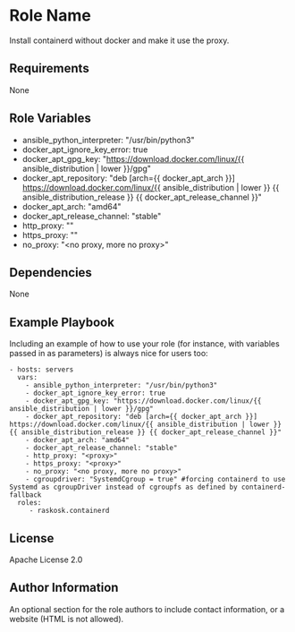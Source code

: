 Role Name
=========

Install containerd without docker and make it use the proxy.

Requirements
------------

None

Role Variables
--------------

  - ansible_python_interpreter: "/usr/bin/python3"
  - docker_apt_ignore_key_error: true
  - docker_apt_gpg_key: "https://download.docker.com/linux/{{ ansible_distribution | lower }}/gpg"
  - docker_apt_repository: "deb [arch={{ docker_apt_arch }}] https://download.docker.com/linux/{{ ansible_distribution | lower }} {{ ansible_distribution_release }} {{ docker_apt_release_channel }}"
  - docker_apt_arch: "amd64"
  - docker_apt_release_channel: "stable"
  - http_proxy: "<proxy>"
  - https_proxy: "<proxy>"
  - no_proxy: "<no proxy, more no proxy>"

Dependencies
------------

None

Example Playbook
----------------

Including an example of how to use your role (for instance, with variables passed in as parameters) is always nice for users too:

    - hosts: servers
      vars:
        - ansible_python_interpreter: "/usr/bin/python3"
        - docker_apt_ignore_key_error: true
        - docker_apt_gpg_key: "https://download.docker.com/linux/{{ ansible_distribution | lower }}/gpg"
        - docker_apt_repository: "deb [arch={{ docker_apt_arch }}] https://download.docker.com/linux/{{ ansible_distribution | lower }} {{ ansible_distribution_release }} {{ docker_apt_release_channel }}"
        - docker_apt_arch: "amd64"
        - docker_apt_release_channel: "stable"
        - http_proxy: "<proxy>"
        - https_proxy: "<proxy>"
        - no_proxy: "<no proxy, more no proxy>"
        - cgroupdriver: "SystemdCgroup = true" #forcing containerd to use Systemd as cgroupDriver instead of cgroupfs as defined by containerd-fallback
      roles:
         - raskosk.containerd

License
-------

Apache License 2.0

Author Information
------------------

An optional section for the role authors to include contact information, or a website (HTML is not allowed).
